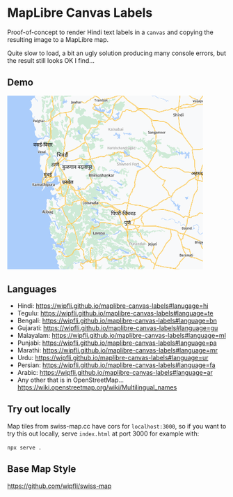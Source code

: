 # MapLibre Canvas Labels

Proof-of-concept to render Hindi text labels in a `canvas` and copying the resulting image to a MapLibre map.

Quite slow to load, a bit an ugly solution producing many console errors, but the result still looks OK I find...

## Demo

<a href="https://wipfli.github.io/maplibre-canvas-labels">

<img src="screenshot.png" width=450>

</a>

## Languages

  * Hindi: https://wipfli.github.io/maplibre-canvas-labels#lanugage=hi
  * Tegulu: https://wipfli.github.io/maplibre-canvas-labels#language=te
  * Bengali: https://wipfli.github.io/maplibre-canvas-labels#language=bn
  * Gujarati: https://wipfli.github.io/maplibre-canvas-labels#language=gu
  * Malayalam: https://wipfli.github.io/maplibre-canvas-labels#language=ml
  * Punjabi: https://wipfli.github.io/maplibre-canvas-labels#language=pa
  * Marathi: https://wipfli.github.io/maplibre-canvas-labels#language=mr
  * Urdu: https://wipfli.github.io/maplibre-canvas-labels#language=ur
  * Persian: https://wipfli.github.io/maplibre-canvas-labels#language=fa
  * Arabic: https://wipfli.github.io/maplibre-canvas-labels#language=ar
  * Any other that is in OpenStreetMap... https://wiki.openstreetmap.org/wiki/Multilingual_names

## Try out locally

Map tiles from swiss-map.cc have cors for `localhost:3000`, so if you want to try this out locally, serve `index.html` at port 3000 for example with:

`npx serve .`

## Base Map Style

https://github.com/wipfli/swiss-map
